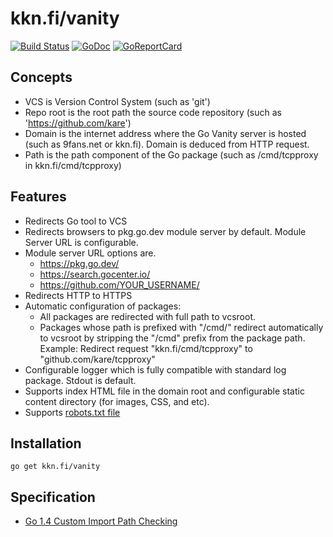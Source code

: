 # kkn.fi/vanity
[![Build Status](https://github.com/kare/vanity/workflows/Pull%20Request/badge.svg)](https://github.com/kare/vanity/actions?query=workflow%3APull%20Request)
[![GoDoc](https://img.shields.io/badge/godoc-reference-blue.svg)](https://pkg.go.dev/kkn.fi/vanity)
[![GoReportCard](https://goreportcard.com/badge/github.com/kare/vanity)](https://goreportcard.com/report/github.com/kare/vanity)
    

## Concepts
- VCS is Version Control System (such as 'git')
- Repo root is the root path the source code repository (such as 'https://github.com/kare')
- Domain is the internet address where the Go Vanity server is hosted (such as
  9fans.net or kkn.fi). Domain is deduced from HTTP request.
- Path is the path component of the Go package (such as /cmd/tcpproxy in
  kkn.fi/cmd/tcpproxy)

## Features
- Redirects Go tool to VCS
- Redirects browsers to pkg.go.dev module server by default. Module Server URL is configurable.
- Module server URL options are.
	- https://pkg.go.dev/
	- https://search.gocenter.io/
	- https://github.com/YOUR_USERNAME/
- Redirects HTTP to HTTPS
- Automatic configuration of packages:
	- All packages are redirected with full path to vcsroot.
	- Packages whose path is prefixed with "/cmd/" redirect automatically to
	  vcsroot by stripping the "/cmd" prefix from the package path.
	  Example: Redirect request "kkn.fi/cmd/tcpproxy" to "github.com/kare/tcpproxy"
- Configurable logger which is fully compatible with standard log package. Stdout is default.
- Supports index HTML file in the domain root and configurable static content directory (for images, CSS, and etc). 
- Supports [robots.txt file](https://www.robotstxt.org)

## Installation
```
go get kkn.fi/vanity
```

## Specification
- [Go 1.4 Custom Import Path Checking](https://docs.google.com/document/d/1jVFkZTcYbNLaTxXD9OcGfn7vYv5hWtPx9--lTx1gPMs/edit)
